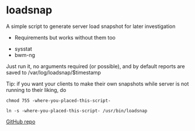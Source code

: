 loadsnap
========
A simple script to generate server load snapshot for later investigation

* Requirements but works without them too
- sysstat
- bwm-ng

Just run it, no arguments required (or possible), and by default reports are saved to
/var/log/loadsnap/$timestamp

Tip: if you want your clients to make their own snapshots while server is not running to their liking, do

  `chmod 755 -where-you-placed-this-script-`

  `ln -s -where-you-placed-this-script- /usr/bin/loadsnap`


[GitHub repo](https://github.com/horzadome/loadsnap/)